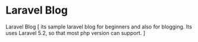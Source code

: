 # Laravel Blog
Laravel Blog [ its sample laravel blog for beginners and also for blogging. Its uses Laravel 5.2, so that most php version can support. ]
